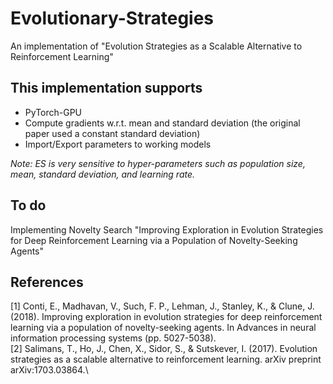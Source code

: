 # Evolutionary-Strategies
An implementation of "Evolution Strategies as a Scalable Alternative to Reinforcement Learning"

## This implementation supports
- PyTorch-GPU
- Compute gradients w.r.t. mean and standard deviation (the original paper used a constant standard deviation)
- Import/Export parameters to working models

*Note: ES is very sensitive to hyper-parameters such as population size, mean, standard deviation, and learning rate.*

## To do
Implementing Novelty Search "Improving Exploration in Evolution Strategies for Deep Reinforcement Learning via a Population of Novelty-Seeking Agents"

## References
[1] Conti, E., Madhavan, V., Such, F. P., Lehman, J., Stanley, K., & Clune, J. (2018). Improving exploration in evolution strategies for deep reinforcement learning via a population of novelty-seeking agents. In Advances in neural information processing systems (pp. 5027-5038).\
[2] Salimans, T., Ho, J., Chen, X., Sidor, S., & Sutskever, I. (2017). Evolution strategies as a scalable alternative to reinforcement learning. arXiv preprint arXiv:1703.03864.\
